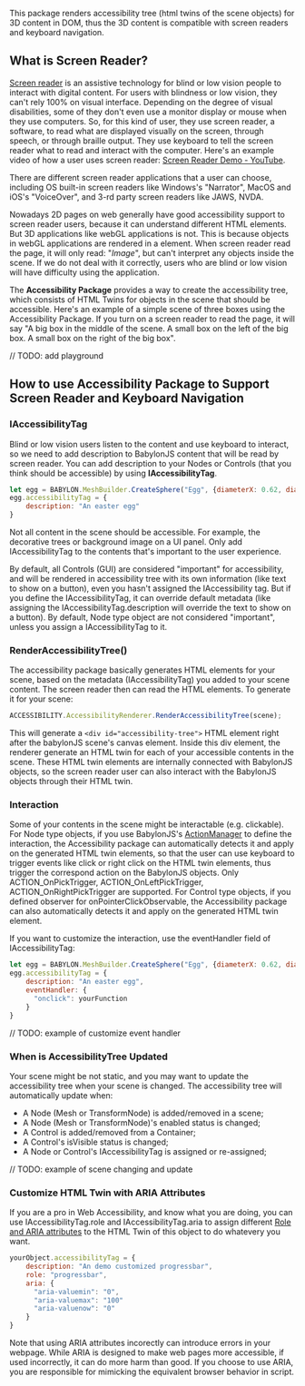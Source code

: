 This package renders accessibility tree (html twins of the scene objects) for 3D content in DOM, thus the 3D content is compatible with screen readers and keyboard navigation.

## What is Screen Reader?

[Screen reader](https://en.wikipedia.org/wiki/Screen_reader) is an assistive technology for blind or low vision people to interact with digital content. For users with blindness or low vision, they can't rely 100% on visual interface. Depending on the degree of visual disabilities, some of they don't even use a monitor display or mouse when they use computers. So, for this kind of user, they use screen reader, a software, to read what are displayed visually on the screen, through speech, or through braille output. They use keyboard to tell the screen reader what to read and interact with the computer. Here's an example video of how a user uses screen reader: [Screen Reader Demo - YouTube](https://www.youtube.com/watch?v=q_ATY9gimOM&ab_channel=SLCCUniversalAccess).

There are different screen reader applications that a user can choose, including OS built-in screen readers like Windows's "Narrator", MacOS and iOS's "VoiceOver", and 3-rd party screen readers like JAWS, NVDA.

Nowadays 2D pages on web generally have good accessibility support to screen reader users, because it can understand different HTML elements. But 3D applications like webGL applications is not. This is because objects in webGL applications are rendered in a <canvas> element. When screen reader read the page, it will only read: "*Image*", but can't interpret any objects inside the scene. If we do not deal with it correctly, users who are blind or low vision will have difficulty using the application.

The **Accessibility Package** provides a way to create the accessibility tree, which consists of HTML Twins for objects in the scene that should be accessible. Here's an example of a simple scene of three boxes using the Accessibility Package. If you turn on a screen reader to read the page, it will say "A big box in the middle of the scene. A small box on the left of the big box. A small box on the right of the big box".

// TODO: add playground

## How to use Accessibility Package to Support Screen Reader and Keyboard Navigation

### IAccessibilityTag

Blind or low vision users listen to the content and use keyboard to interact, so we need to add description to BabylonJS content that will be read by screen reader. You can add description to your Nodes or Controls (that you think should be accessible) by using **IAccessibilityTag**.

```javascript
let egg = BABYLON.MeshBuilder.CreateSphere("Egg", {diameterX: 0.62, diameterY: 0.8, diameterZ: 0.6}, scene);
egg.accessibilityTag = {
    description: "An easter egg"
}
```

Not all content in the scene should be accessible. For example, the decorative trees or background image on a UI panel. Only add IAccessibilityTag to the contents that's important to the user experience.

By default, all Controls (GUI) are considered "important" for accessibility, and will be rendered in accessibility tree with its own information (like text to show on a button), even you hasn't assigned the IAccessibility tag. But if you define the IAccessibilityTag, it can override default metadata (like assigning the IAccessibilityTag.description will override the text to show on a button). By default, Node type object are not considered "important", unless you assign a IAccessibilityTag to it.

### RenderAccessibilityTree()

The accessibility package basically generates HTML elements for your scene, based on the metadata (IAccessibilityTag) you added to your scene content. The screen reader then can read the HTML elements. To generate it for your scene:

```javascript
ACCESSIBILITY.AccessibilityRenderer.RenderAccessibilityTree(scene);
```

This will generate a `<div id="accessibility-tree">` HTML element right after the babylonJS scene's canvas element. Inside this div element, the renderer generate an HTML twin for each of your accessible contents in the scene. These HTML twin elements are internally connected with BabylonJS objects, so the screen reader user can also interact with the BabylonJS objects through their HTML twin.

### Interaction

Some of your contents in the scene might be interactable (e.g. clickable). For Node type objects, if you use BabylonJS's [ActionManager](https://doc.babylonjs.com/divingDeeper/events/actions) to define the interaction, the Accessibility package can automatically detects it and apply on the generated HTML twin elements, so that the user can use keyboard to trigger events like click or right click on the HTML twin elements, thus trigger the correspond action on the BabylonJS objects. Only ACTION_OnPickTrigger, ACTION_OnLeftPickTrigger, ACTION_OnRightPickTrigger are supported. For Control type objects, if you defined observer for onPointerClickObservable, the Accessibility package can also automatically detects it and apply on the generated HTML twin element.

If you want to customize the interaction, use the eventHandler field of IAccessibilityTag:

```javascript
let egg = BABYLON.MeshBuilder.CreateSphere("Egg", {diameterX: 0.62, diameterY: 0.8, diameterZ: 0.6}, scene);
egg.accessibilityTag = {
    description: "An easter egg",
    eventHandler: {
      "onclick": yourFunction
    }
}
```

// TODO: example of customize event handler

### When is AccessibilityTree Updated
Your scene might be not static, and you may want to update the accessibility tree when your scene is changed. The accessibility tree will automatically update when:

- A Node (Mesh or TransformNode) is added/removed in a scene;
- A Node (Mesh or TransformNode)'s enabled status is changed;
- A Control is added/removed from a Container;
- A Control's isVisible status is changed;
- A Node or Control's IAccessibilityTag is assigned or re-assigned;

// TODO: example of scene changing and update

### Customize HTML Twin with ARIA Attributes
If you are a pro in Web Accessibility, and know what you are doing, you can use IAccessibilityTag.role and IAccessibilityTag.aria to assign different [Role and ARIA attributes](https://developer.mozilla.org/en-US/docs/Web/Accessibility/ARIA) to the HTML Twin of this object to do whatevery you want.

```javascript
yourObject.accessibilityTag = {
    description: "An demo customized progressbar",
    role: "progressbar",
    aria: {
      "aria-valuemin": "0",
      "aria-valuemax": "100"
      "aria-valuenow": "0"
    }
}
```

Note that using ARIA attributes incorectly can introduce errors in your webpage. While ARIA is designed to make web pages more accessible, if used incorrectly, it can do more harm than good. If you choose to use ARIA, you are responsible for mimicking the equivalent browser behavior in script.
